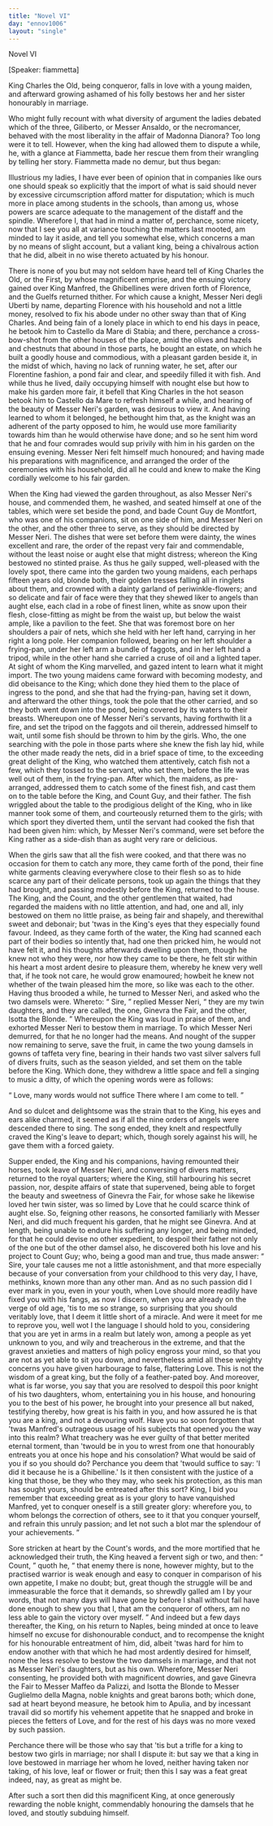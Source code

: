 ```yaml
---
title: "Novel VI"
day: "ennov1006"
layout: "single"
---
```

<html>
 <head>
 </head>
 <body>
  <div id="nov1006" type="novella" who="fiammetta">
   <head>
    Novel VI
   </head>
   <p>
    [Speaker: fiammetta]
   </p>
   <argument>
    <p>
     <milestone id="p00060001"/>
     <!--(i)-->
     King Charles the Old, being conqueror, falls in love with
 a young maiden, and afterward growing ashamed of
 his folly bestows her and her sister honourably in
 marriage.
     <!--(/i)-->
    </p>
   </argument>
   <div3 type="commentary" who="author">
    <p>
     <milestone id="p00060002"/>
     <!--(sc)-->
     Who
     <!--(/sc)-->
     might fully recount with what diversity of argument the
 ladies debated which of the three, Giliberto, or Messer Ansaldo, or
 the necromancer, behaved with the most liberality in the affair of
 Madonna Dianora? Too long were it to tell. However, when the
 king had allowed them to dispute a while, he, with a glance at
 Fiammetta, bade her rescue them from their wrangling by telling her
 story. Fiammetta made no demur, but thus began:
    </p>
   </div3>
   <div3 type="commentary" who="fiammetta">
    <p>
     <milestone id="p00060003"/>
     Illustrious my
 ladies, I have ever been of opinion that in companies like ours one
 should speak so explicitly that the import of what is said should
 never by excessive circumscription afford matter for disputation;
 which is much more in place among students in the schools, than
 among us, whose powers are scarce adequate to the management of
 the distaff and the spindle.
     <milestone id="p00060004"/>
     Wherefore I, that had in mind a matter
 of, perchance, some nicety, now that I see you all at variance
 touching the matters last mooted, am minded to lay it aside, and
 tell you somewhat else, which concerns a man by no means of slight
 account, but a valiant king, being a chivalrous action that he did,
 albeit in no wise thereto actuated by his honour.
    </p>
   </div3>
   <p>
    <milestone id="p00060005"/>
    There is none of you but may not seldom have heard tell of King
 Charles the Old, or the First, by whose magnificent emprise, and the
 ensuing victory gained over King Manfred, the Ghibellines were driven
 forth of Florence, and the Guelfs returned thither. For which cause a
 knight, Messer Neri degli Uberti by name, departing Florence with
    <pb n="341"/>
    his household and not a little money, resolved to fix his abode under
 no
 other sway than that of King Charles.
    <milestone id="p00060006"/>
    And being fain of a lonely
 place in which to end his days in peace, he betook him to Castello
 da Mare di Stabia; and there, perchance a cross-bow-shot from the
 other houses of the place, amid the olives and hazels and chestnuts
 that abound in those parts, he bought an estate, on which he built a
 goodly house and commodious, with a pleasant garden beside it, in the
 midst of which, having no lack of running water, he set, after our
 Florentine fashion, a pond fair and clear, and speedily filled it with
 fish.
    <milestone id="p00060007"/>
    And while thus he lived, daily occupying himself with nought
 else but how to make his garden more fair, it befell that King
 Charles in the hot season betook him to Castello da Mare to refresh
 himself a while, and hearing of the beauty of Messer Neri's garden,
 was desirous to view it. And having learned to whom it belonged,
 he bethought him that, as the knight was an adherent of the party
 opposed to him, he would use more familiarity towards him than he
 would otherwise have done; and so he sent him word that he and
 four comrades would sup privily with him in his garden on the
 ensuing evening.
    <milestone id="p00060008"/>
    Messer Neri felt himself much honoured; and
 having made his preparations with magnificence, and arranged the
 order of the ceremonies with his household, did all he could and
 knew to make the King cordially welcome to his fair garden.
   </p>
   <p>
    <milestone id="p00060009"/>
    When the King had viewed the garden throughout, as also Messer
 Neri's house, and commended them, he washed, and seated himself at
 one of the tables, which were set beside the pond, and bade Count
 Guy de Montfort, who was one of his companions, sit on one side
 of him, and Messer Neri on the other, and the other three to
 serve, as they should be directed by Messer Neri.
    <milestone id="p00060010"/>
    The dishes that
 were set before them were dainty, the wines excellent and rare, the
 order of the repast very fair and commendable, without the least
 noise or aught else that might distress; whereon the King bestowed
 no stinted praise.
    <milestone id="p00060011"/>
    As thus he gaily supped, well-pleased with the
 lovely spot, there came into the garden two young maidens, each
 perhaps fifteen years old, blonde both, their golden tresses falling all
 in ringlets about them, and crowned with a dainty garland of
 periwinkle-flowers; and so delicate and fair of face were they that
 they shewed liker to angels than aught else, each clad in a robe of
 finest linen, white as snow upon their flesh, close-fitting as might be
    <pb n="342"/>
    from the waist up, but below the waist ample, like a pavilion to the
 feet.
    <milestone id="p00060012"/>
    She that was foremost bore on her shoulders a pair of nets,
 which she held with her left hand, carrying in her right a long pole.
 Her companion followed, bearing on her left shoulder a frying-pan,
 under her left arm a bundle of faggots, and in her left hand a tripod,
 while in the other hand she carried a cruse of oil and a lighted taper.
 At sight of whom the King marvelled, and gazed intent to learn
 what it might import.
    <milestone id="p00060013"/>
    The two young maidens came forward with
 becoming modesty, and did obeisance to the King; which done they
 hied them to the place of ingress to the pond, and she that had the
 frying-pan, having set it down, and afterward the other things, took
 the pole that the other carried, and so they both went down into the
 pond, being covered by its waters to their breasts.
    <milestone id="p00060014"/>
    Whereupon one
 of Messer Neri's servants, having forthwith lit a fire, and set the tripod
 on the faggots and oil therein, addressed himself to wait, until some
 fish should be thrown to him by the girls.
    <milestone id="p00060015"/>
    Who, the one searching
 with the pole in those parts where she knew the fish lay hid, while
 the other made ready the nets, did in a brief space of time, to the
 exceeding great delight of the King, who watched them attentively,
 catch fish not a few, which they tossed to the servant, who set them,
 before the life was well out of them, in the frying-pan. After
 which, the maidens, as pre-arranged, addressed them to catch some
 of the finest fish, and cast them on to the table before the King, and
 Count Guy, and their father.
    <milestone id="p00060016"/>
    The fish wriggled about the table to
 the prodigious delight of the King, who in like manner took some
 of them, and courteously returned them to the girls; with which
 sport they diverted them, until the servant had cooked the fish that
 had been given him: which, by Messer Neri's command, were set
 before the King rather as a side-dish than as aught very rare or
 delicious.
   </p>
   <p>
    <milestone id="p00060017"/>
    When the girls saw that all the fish were cooked, and that there
 was no occasion for them to catch any more, they came forth of the
 pond, their fine white garments cleaving everywhere close to their
 flesh so as to hide scarce any part of their delicate persons, took up
 again the things that they had brought, and passing modestly before
 the King, returned to the house.
    <milestone id="p00060018"/>
    The King, and the Count, and
 the other gentlemen that waited, had regarded the maidens with no
 little attention, and had, one and all, inly bestowed on them no little
    <pb n="343"/>
    praise, as being fair and shapely, and therewithal sweet and debonair;
 but 'twas in the King's eyes that they especially found favour.
 Indeed, as they came forth of the water, the King had scanned each
 part of their bodies so intently that, had one then pricked him, he
 would not have felt it,
    <milestone id="p00060019"/>
    and his thoughts afterwards dwelling upon
 them, though he knew not who they were, nor how they came to
 be there, he felt stir within his heart a most ardent desire to pleasure
 them, whereby he knew very well that, if he took not care, he
 would grow enamoured; howbeit he knew not whether of the
 twain pleased him the more, so like was each to the other.
    <milestone id="p00060020"/>
    Having
 thus brooded a while, he turned to Messer Neri, and asked who the
 two damsels were. Whereto:
    <q direct="unspecified">
     Sire,
    </q>
    replied Messer Neri,
    <q direct="unspecified">
     they
 are my twin daughters, and they are called, the one, Ginevra the Fair,
 and the other, Isotta the Blonde.
    </q>
    Whereupon the King was loud
 in praise of them, and exhorted Messer Neri to bestow them in
 marriage. To which Messer Neri demurred, for that he no longer
 had the means.
    <milestone id="p00060021"/>
    And nought of the supper now remaining to serve,
 save the fruit, in came the two young damsels in gowns of taffeta
 very fine, bearing in their hands two vast silver salvers full of divers
 fruits, such as the season yielded, and set them on the table before
 the King.
    <milestone id="p00060022"/>
    Which done, they withdrew a little space and fell a
 singing to music a ditty, of which the opening words were as
 follows:
   </p>
   <p>
    <q direct="unspecified" type="song">
     <l>
      Love, many words would not suffice
     </l>
     <l>
      There where I am come to tell.
     </l>
    </q>
   </p>
   <p>
    And so dulcet and delightsome was the strain that to the King,
 his eyes and ears alike charmed, it seemed as if all the nine orders
 of angels were descended there to sing. The song ended, they
 knelt and respectfully craved the King's leave to depart; which,
 though sorely against his will, he gave them with a forced gaiety.
   </p>
   <p>
    <milestone id="p00060023"/>
    Supper ended, the King and his companions, having remounted
 their horses, took leave of Messer Neri, and conversing of divers
 matters, returned to the royal quarters;
    <milestone id="p00060024"/>
    where the King, still harbouring
 his secret passion, nor, despite affairs of state that supervened,
 being able to forget the beauty and sweetness of Ginevra the Fair,
 for whose sake he likewise loved her twin sister, was so limed by
 Love that he could scarce think of aught else. So, feigning other
    <pb n="344"/>
    reasons, he consorted familiarly with Messer Neri, and did much
 frequent his garden, that he might see Ginevra.
    <milestone id="p00060025"/>
    And at length,
 being unable to endure his suffering any longer, and being minded,
 for that he could devise no other expedient, to despoil their father not
 only of the one but of the other damsel also, he discovered both his
 love and his project to Count Guy;
    <milestone id="p00060026"/>
    who, being a good man and true,
 thus made answer:
    <q direct="unspecified">
     Sire, your tale causes me not a little astonishment,
 and that more especially because of your conversation from
 your childhood to this very day, I have, methinks, known more than
 any other man.
     <milestone id="p00060027"/>
     And as no such passion did I ever mark in you,
 even in your youth, when Love should more readily have fixed you
 with his fangs, as now I discern, when you are already on the
 verge of old age, 'tis to me so strange, so surprising that you
 should veritably love, that I deem it little short of a miracle.
     <milestone id="p00060028"/>
     And
 were it meet for me to reprove you, well wot I the language I should
 hold to you, considering that you are yet in arms in a realm but
 lately won, among a people as yet unknown to you, and wily and
 treacherous in the extreme, and that the gravest anxieties and
 matters of high policy engross your mind, so that you are not
 as yet able to sit you down, and nevertheless amid all these weighty
 concerns you have given harbourage to false, flattering Love.
     <milestone id="p00060029"/>
     This
 is not the wisdom of a great king, but the folly of a feather-pated
 boy. And moreover, what is far worse, you say that you are
 resolved to despoil this poor knight of his two daughters, whom,
 entertaining you in his house, and honouring you to the best of his
 power, he brought into your presence all but naked, testifying
 thereby, how great is his faith in you, and how assured he is that
 you are a king, and not a devouring wolf.
     <milestone id="p00060030"/>
     Have you so soon forgotten
 that 'twas Manfred's outrageous usage of his subjects that
 opened you the way into this realm? What treachery was he ever
 guilty of that better merited eternal torment, than 'twould be in you
 to wrest from one that honourably entreats you at once his hope and
 his consolation? What would be said of you if so you should do?
     <milestone id="p00060031"/>
     Perchance you deem that 'twould suffice to say: 'I did it because
 he is a Ghibelline.' Is it then consistent with the justice of a king
 that those, be they who they may, who seek his protection, as this
 man has sought yours, should be entreated after this sort?
     <milestone id="p00060032"/>
     King, I
 bid you remember that exceeding great as is your glory to have
     <pb n="345"/>
     vanquished Manfred, yet to conquer oneself is a still greater glory:
 wherefore you, to whom belongs the correction of others, see to it
 that you conquer yourself, and refrain this unruly passion; and let
 not such a blot mar the splendour of your achievements.
    </q>
   </p>
   <p>
    <milestone id="p00060033"/>
    Sore stricken at heart by the Count's words, and the more
 mortified that he acknowledged their truth, the King heaved a
 fervent sigh or two, and then:
    <q direct="unspecified">
     Count,
    </q>
    quoth he,
    <q direct="unspecified">
     that enemy
 there is none, however mighty, but to the practised warrior is weak
 enough and easy to conquer in comparison of his own appetite, I
 make no doubt; but, great though the struggle will be and immeasurable
 the force that it demands, so shrewdly galled am I by
 your words, that not many days will have gone by before I shall
 without fail have done enough to shew you that I, that am the
 conqueror of others, am no less able to gain the victory over myself.
    </q>
    <milestone id="p00060034"/>
    And indeed but a few days thereafter, the King, on his return to
 Naples, being minded at once to leave himself no excuse for dishonourable
 conduct, and to recompense the knight for his honourable
 entreatment of him, did, albeit 'twas hard for him to endow
 another with that which he had most ardently desired for himself,
 none the less resolve to bestow the two damsels in marriage, and that
 not as Messer Neri's daughters, but as his own.
    <milestone id="p00060035"/>
    Wherefore, Messer
 Neri consenting, he provided both with magnificent dowries, and
 gave Ginevra the Fair to Messer Maffeo da Palizzi, and Isotta the
 Blonde to Messer Guglielmo della Magna, noble knights and great
 barons both; which done, sad at heart beyond measure, he betook
 him to Apulia, and by incessant travail did so mortify his vehement
 appetite that he snapped and broke in pieces the fetters of Love, and
 for the rest of his days was no more vexed by such passion.
   </p>
   <p>
    <milestone id="p00060036"/>
    Perchance there will be those who say that 'tis but a trifle for
 a king to bestow two girls in marriage; nor shall I dispute it: but
 say we that a king in love bestowed in marriage her whom he loved,
 neither having taken nor taking, of his love, leaf or flower or fruit;
 then this I say was a feat great indeed, nay, as great as might be.
   </p>
   <p>
    After such a sort then did this magnificent King, at once
 generously rewarding the noble knight, commendably honouring
 the damsels that he loved, and stoutly subduing himself.
   </p>
  </div>
 </body>
</html>